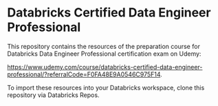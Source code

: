# Databricks Certified Data Engineer Professional

This repository contains the resources of the preparation course for Databricks Data Engineer Professional certification exam on Udemy:

<a href="https://www.udemy.com/course/databricks-certified-data-engineer-professional/?referralCode=F0FA48E9A0546C975F14" target="_blank">https://www.udemy.com/course/databricks-certified-data-engineer-professional/?referralCode=F0FA48E9A0546C975F14</a>.<br/>


To import these resources into your Databricks workspace, clone this repository via Databricks Repos.


